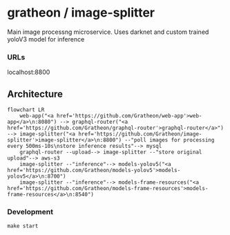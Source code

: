 # gratheon / image-splitter
Main image processng microservice.
Uses darknet and custom trained yoloV3 model for inference

### URLs
localhost:8800

## Architecture

```mermaid
flowchart LR
    web-app("<a href='https://github.com/Gratheon/web-app'>web-app</a>\n:8080") --> graphql-router("<a href='https://github.com/Gratheon/graphql-router'>graphql-router</a>") --> image-splitter("<a href='https://github.com/Gratheon/image-splitter'>image-splitter</a>\n:8800") --"poll images for processing every 500ms-10s\nstore inference results"--> mysql
    graphql-router --upload--> image-splitter --"store original upload"--> aws-s3
	image-splitter --"inference"--> models-yolov5("<a href='https://github.com/Gratheon/models-yolov5'>models-yolov5</a>\n:8700")
	image-splitter --"inference"--> models-frame-resources("<a href='https://github.com/Gratheon/models-frame-resources'>models-frame-resources</a>\n:8540")
```

### Development
```
make start
```
